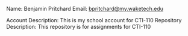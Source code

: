 Name: Benjamin Pritchard 
Email: bpritchard@my.waketech.edu

Account Description: This is my school account for CTI-110
Repository Description: This repository is for assignments for CTI-110


